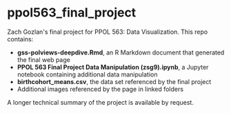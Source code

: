 # ppol563_final_project
Zach Gozlan's final project for PPOL 563: Data Visualization. This repo contains:

<ul>
  <li><b>gss-polviews-deepdive.Rmd</b>, an R Markdown document that generated the final web page</li>
  <li><b>PPOL 563 Final Project Data Manipulation (zsg9).ipynb</b>, a Jupyter notebook containing additional data manipulation</li>
  <li><b>birthcohort_means.csv</b>, the data set referenced by the final project</li>
  <li>Additional images referenced by the page in linked folders</li>
</ul>

A longer technical summary of the project is available by request.
